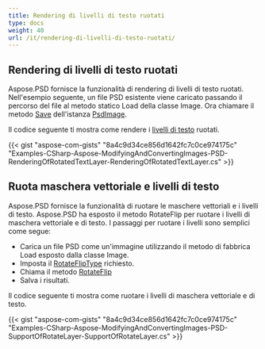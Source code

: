 ```yaml
---
title: Rendering di livelli di testo ruotati
type: docs
weight: 40
url: /it/rendering-di-livelli-di-testo-ruotati/
---
```


## **Rendering di livelli di testo ruotati**
Aspose.PSD fornisce la funzionalità di rendering di livelli di testo ruotati. Nell'esempio seguente, un file PSD esistente viene caricato passando il percorso del file al metodo statico Load della classe Image. Ora chiamare il metodo [Save](https://reference.aspose.com/psd/net/aspose.psd/image/methods/save/index) dell'istanza [PsdImage](https://reference.aspose.com/psd/net/aspose.psd/fileformats/psd/psdimage).

Il codice seguente ti mostra come rendere i [livelli di testo](https://reference.aspose.com/psd/net/aspose.psd/fileformats/psd/layers/textlayer) ruotati.

{{< gist "aspose-com-gists" "8a4c9d34ce856d1642fc7c0ce974175c" "Examples-CSharp-Aspose-ModifyingAndConvertingImages-PSD-RenderingOfRotatedTextLayer-RenderingOfRotatedTextLayer.cs" >}}
## **Ruota maschera vettoriale e livelli di testo**
Aspose.PSD fornisce la funzionalità di ruotare le maschere vettoriali e i livelli di testo. Aspose.PSD ha esposto il metodo RotateFlip per ruotare i livelli di maschera vettoriale e di testo. I passaggi per ruotare i livelli sono semplici come segue:

- Carica un file PSD come un'immagine utilizzando il metodo di fabbrica Load esposto dalla classe Image.
- Imposta il [RotateFlipType](https://reference.aspose.com/psd/net/aspose.psd/rotatefliptype) richiesto.
- Chiama il metodo [RotateFlip](https://reference.aspose.com/psd/net/aspose.psd/image/methods/rotateflip)
- Salva i risultati.

Il codice seguente ti mostra come ruotare i livelli di maschera vettoriale e di testo.

{{< gist "aspose-com-gists" "8a4c9d34ce856d1642fc7c0ce974175c" "Examples-CSharp-Aspose-ModifyingAndConvertingImages-PSD-SupportOfRotateLayer-SupportOfRotateLayer.cs" >}}
